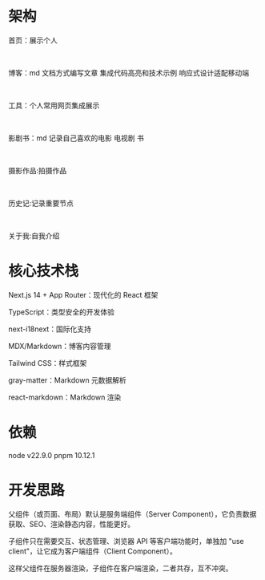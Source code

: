 # 架构

首页：展示个人

</br>

博客：md 文档方式编写文章 集成代码高亮和技术示例 响应式设计适配移动端

</br>

工具：个人常用网页集成展示

</br>

影剧书：md 记录自己喜欢的电影 电视剧 书

</br>

摄影作品:拍摄作品

</br>

历史记:记录重要节点

</br>

关于我:自我介绍

# 核心技术栈

Next.js 14 + App Router：现代化的 React 框架

TypeScript：类型安全的开发体验

next-i18next：国际化支持

MDX/Markdown：博客内容管理

Tailwind CSS：样式框架

gray-matter：Markdown 元数据解析

react-markdown：Markdown 渲染

# 依赖

node v22.9.0
pnpm 10.12.1

# 开发思路

父组件（或页面、布局）默认是服务端组件（Server Component），它负责数据获取、SEO、渲染静态内容，性能更好。

子组件只在需要交互、状态管理、浏览器 API 等客户端功能时，单独加 "use client"，让它成为客户端组件（Client Component）。

这样父组件在服务器渲染，子组件在客户端渲染，二者共存，互不冲突。
